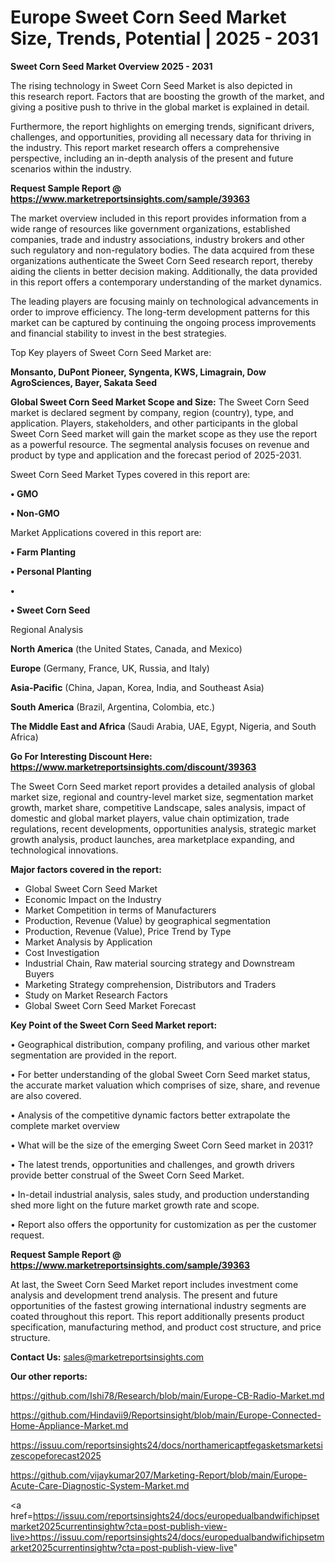 # Europe Sweet Corn Seed Market Size, Trends, Potential | 2025 - 2031

<Strong> Sweet Corn Seed Market Overview 2025 - 2031</strong>

The rising technology in Sweet Corn Seed Market is also depicted in this research report. Factors that are boosting the growth of the market, and giving a positive push to thrive in the global market is explained in detail.

Furthermore, the report highlights on emerging trends, significant drivers, challenges, and opportunities, providing all necessary data for thriving in the industry. This report market research offers a comprehensive perspective, including an in-depth analysis of the present and future scenarios within the industry.

<strong>Request Sample Report @ <a href=https://www.marketreportsinsights.com/sample/39363>https://www.marketreportsinsights.com/sample/39363</a></strong>

The market overview included in this report provides information from a wide range of resources like government organizations, established companies, trade and industry associations, industry brokers and other such regulatory and non-regulatory bodies. The data acquired from these organizations authenticate the Sweet Corn Seed research report, thereby aiding the clients in better decision making. Additionally, the data provided in this report offers a contemporary understanding of the market dynamics.

The leading players are focusing mainly on technological advancements in order to improve efficiency. The long-term development patterns for this market can be captured by continuing the ongoing process improvements and financial stability to invest in the best strategies.

Top Key players of Sweet Corn Seed Market are:

<strong>Monsanto, DuPont Pioneer, Syngenta, KWS, Limagrain, Dow AgroSciences, Bayer, Sakata Seed</strong>

<strong><b>Global Sweet Corn Seed Market Scope and Size:</b></strong>
The Sweet Corn Seed market is declared segment by company, region (country), type, and application. Players, stakeholders, and other participants in the global Sweet Corn Seed market will gain the market scope as they use the report as a powerful resource. The segmental analysis focuses on revenue and product by type and application and the forecast period of 2025-2031.

Sweet Corn Seed Market Types covered in this report are:

<strong>•  GMO

•  Non-GMO</strong>

Market Applications covered in this report are:

<strong>•  Farm Planting

•  Personal Planting

•  

•  Sweet Corn Seed</strong> 

Regional Analysis

<strong>North America</strong> (the United States, Canada, and Mexico)

<strong>Europe</strong> (Germany, France, UK, Russia, and Italy)

<strong>Asia-Pacific</strong> (China, Japan, Korea, India, and Southeast Asia)

<strong>South America</strong> (Brazil, Argentina, Colombia, etc.)

<strong>The Middle East and Africa</strong> (Saudi Arabia, UAE, Egypt, Nigeria, and South Africa)

<strong>Go For Interesting Discount Here: <a href=https://www.marketreportsinsights.com/discount/39363>https://www.marketreportsinsights.com/discount/39363</a></strong>

The Sweet Corn Seed market report provides a detailed analysis of global market size, regional and country-level market size, segmentation market growth, market share, competitive Landscape, sales analysis, impact of domestic and global market players, value chain optimization, trade regulations, recent developments, opportunities analysis, strategic market growth analysis, product launches, area marketplace expanding, and technological innovations.

<strong><b>Major factors covered in the report:</b></strong>
<ul>
  <li>Global Sweet Corn Seed Market </li>
  <li>Economic Impact on the Industry</li>
  <li>Market Competition in terms of Manufacturers</li>
  <li>Production, Revenue (Value) by geographical segmentation</li>
  <li>Production, Revenue (Value), Price Trend by Type</li>
  <li>Market Analysis by Application</li>
  <li>Cost Investigation</li>
  <li>Industrial Chain, Raw material sourcing strategy and Downstream Buyers</li>
  <li>Marketing Strategy comprehension, Distributors and Traders</li>
  <li>Study on Market Research Factors</li>
  <li>Global Sweet Corn Seed Market Forecast</li>
</ul>

<strong><b>Key Point of the Sweet Corn Seed Market report:</b></strong>

• Geographical distribution, company profiling, and various other market segmentation are provided in the report.

• For better understanding of the global Sweet Corn Seed market status, the accurate market valuation which comprises of size, share, and revenue are also covered.

• Analysis of the competitive dynamic factors better extrapolate the complete market overview

• What will be the size of the emerging Sweet Corn Seed market in 2031?

• The latest trends, opportunities and challenges, and growth drivers provide better construal of the Sweet Corn Seed Market.

• In-detail industrial analysis, sales study, and production understanding shed more light on the future market growth rate and scope.

• Report also offers the opportunity for customization as per the customer request.

<strong>Request Sample Report @ <a href=https://www.marketreportsinsights.com/sample/39363>https://www.marketreportsinsights.com/sample/39363</a></strong>

At last, the Sweet Corn Seed Market report includes investment come analysis and development trend analysis. The present and future opportunities of the fastest growing international industry segments are coated throughout this report. This report additionally presents product specification, manufacturing method, and product cost structure, and price structure.

<strong>Contact Us:</strong>
sales@marketreportsinsights.com

<strong>Our other reports:</strong>

<a href=https://github.com/Ishi78/Research/blob/main/Europe-CB-Radio-Market.md>https://github.com/Ishi78/Research/blob/main/Europe-CB-Radio-Market.md</a>

<a href=https://github.com/Hindavii9/Reportsinsight/blob/main/Europe-Connected-Home-Appliance-Market.md>https://github.com/Hindavii9/Reportsinsight/blob/main/Europe-Connected-Home-Appliance-Market.md</a>

<a href=https://issuu.com/reportsinsights24/docs/northamericaptfegasketsmarketsizescopeforecast2025>https://issuu.com/reportsinsights24/docs/northamericaptfegasketsmarketsizescopeforecast2025</a>

<a href=https://github.com/vijaykumar207/Marketing-Report/blob/main/Europe-Acute-Care-Diagnostic-System-Market.md>https://github.com/vijaykumar207/Marketing-Report/blob/main/Europe-Acute-Care-Diagnostic-System-Market.md</a>

<a href=https://issuu.com/reportsinsights24/docs/europedualbandwifichipsetmarket2025currentinsightw?cta=post-publish-view-live>https://issuu.com/reportsinsights24/docs/europedualbandwifichipsetmarket2025currentinsightw?cta=post-publish-view-live</a>"
